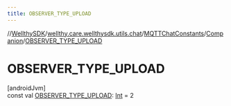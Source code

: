 ```yaml
---
title: OBSERVER_TYPE_UPLOAD
---
```

//[WellthySDK](../../../../index.html)/[wellthy.care.wellthysdk.utils.chat](../../index.html)/[MQTTChatConstants](../index.html)/[Companion](index.html)/[OBSERVER_TYPE_UPLOAD](-o-b-s-e-r-v-e-r_-t-y-p-e_-u-p-l-o-a-d.html)



# OBSERVER_TYPE_UPLOAD



[androidJvm]\
const val [OBSERVER_TYPE_UPLOAD](-o-b-s-e-r-v-e-r_-t-y-p-e_-u-p-l-o-a-d.html): [Int](https://kotlinlang.org/api/latest/jvm/stdlib/kotlin/-int/index.html) = 2




